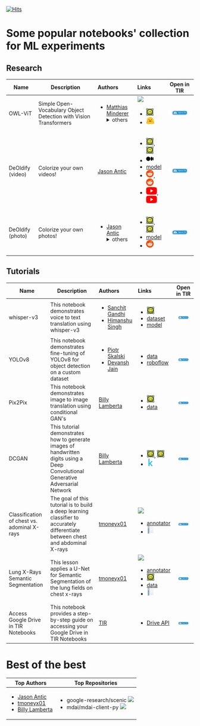 [![Hits](https://hits.seeyoufarm.com/api/count/incr/badge.svg?url=https://github.com/tire2e/notebooks)](https://hits.seeyoufarm.com)
# Some popular notebooks' collection for ML experiments
## Research
| Name | Description | Authors | Links | Open in TIR |
|------|-------------|:--------|:------|:-----------:|
| OWL-ViT | Simple Open-Vocabulary Object Detection with Vision Transformers | <ul><li>[Matthias Minderer](http://matthias.minderer.net/)</li><details><summary>others</summary><li>[Alexey Gritsenko](https://github.com/AlexeyG)</li> <li>[Austin Stone](https://github.com/AustinCStone)</li> <li>[Maxim Neumann](https://github.com/maximneumann)</li> <li>[Dirk Weissenborn](https://github.com/dirkweissenborn)</li> <li>[Alexey Dosovitskiy](https://scholar.google.com/citations?user=FXNJRDoAAAAJ)</li> <li>[Aravindh Mahendran](https://github.com/aravindhm)</li> <li>[Anurag Arnab](https://github.com/anuragarnab)</li> <li>[Mostafa Dehghani](https://mostafadehghani.com/)</li> <li>[Zhuoran Shen](https://cmsflash.github.io/)</li> <li>[Xiao Wang](https://scholar.google.com/citations?user=ukyXqzMAAAAJ)</li> <li>[Xiaohua Zhai](https://github.com/xiaohuazhai)</li> <li>[Thomas Kipf](https://tkipf.github.io/)</li> <li>[Neil Houlsby](https://neilhoulsby.github.io/)</li></ul></details> | [![](https://img.shields.io/github/stars/google-research/scenic?style=social)](https://github.com/google-research/scenic/tree/main/scenic/projects/owl_vit) <ul><li>[<img src="images/arxiv.svg" alt="arxiv" height=20/>](https://arxiv.org/abs/2205.06230)</li><li>[<img src="images/huggingface.svg" alt="huggingface" height=20/>](https://huggingface.co/docs/transformers/model_doc/owlvit)</li></ul> | [<img src="images/open-in-tir.png" alt="Open In TIR" width=200px/>](https://tir.e2enetworks.com/github/tire2e/notebooks/blob/main/notebooks/zeroshot_object_detection_with_owlvit.ipynb/) |
| DeOldify (video) | Colorize your own videos! | [Jason Antic](https://github.com/jantic) | <ul><li>[<img src="images/arxiv.svg" alt="arxiv" height=20/>](https://arxiv.org/abs/1805.08318), [<img src="images/arxiv.svg" alt="arxiv" height=20/>](https://arxiv.org/abs/1706.08500)</li><li>[<img src="images/medium.svg" alt="medium" height=20/>](https://medium.com/element-ai-research-lab/stabilizing-neural-style-transfer-for-video-62675e203e42)</li><li>[model](https://data.deepai.org/deoldify/ColorizeVideo_gen.pth)</li><li>[<img src="images/reddit.svg" alt="reddit" height=20/>](https://www.reddit.com/r/Nickelodeons/), [<img src="images/reddit.svg" alt="reddit" height=20/>](https://www.reddit.com/r/silentmoviegifs/)</li><li>[<img src="images/youtube.svg" alt="youtube" height=20/>](http://www.youtube.com/watch?v=l3UXXid04Ys), [<img src="images/youtube.svg" alt="youtube" height=20/>](http://www.youtube.com/watch?v=EXn-n2iqEjI)</li></ul> | [<img src="images/open-in-tir.png" alt="Open In TIR" width=200px/>](https://tir.e2enetworks.com/github/tire2e/notebooks/blob/main/notebooks/VideoColorizerColab.ipynb/) |
| DeOldify (photo) | Colorize your own photos! | <ul><li>[Jason Antic](https://github.com/jantic)</li><details><summary>others</summary><li>[Matt Robinson](https://github.com/mc-robinson)</li> <li>[María Benavente](https://github.com/mariabg)</li></ul></details> | <ul><li>[<img src="images/arxiv.svg" alt="arxiv" height=20/>](https://arxiv.org/abs/1805.08318), [<img src="images/arxiv.svg" alt="arxiv" height=20/>](https://arxiv.org/abs/1706.08500)</li><li>[model](https://data.deepai.org/deoldify/ColorizeArtistic_gen.pth)</li><li>[<img src="images/reddit.svg" alt="reddit" height=20/>](https://www.reddit.com/r/TheWayWeWere/)</li></ul> | [<img src="images/open-in-tir.png" alt="Open In TIR" width=200px/>](https://tir.e2enetworks.com/github/tire2e/notebooks/blob/main/notebooks/ImageColorizerColab.ipynb/) |
## Tutorials
| Name | Description | Authors | Links | Open in TIR |
|------|-------------|:--------|:------|:-----------:|
| whisper-v3 | This notebook demonstrates voice to text translation using whisper-v3 | <ul><li>[Sanchit Gandhi](https://github.com/sanchit-gandhi)</li> <li>[Himanshu Singh](https://github.com/himanshublack)</li></ul> | <ul><li>[<img src="images/arxiv.svg" alt="arxiv" height=20/>](https://arxiv.org/html/2401.16658v1)</li><li>[dataset](https://huggingface.co/datasets/mozilla-foundation/common_voice_11_0)</li><li>[model](https://huggingface.co/openai/whisper-large-v3)</li></ul> | [<img src="images/open-in-tir.png" alt="Open In TIR" width=200px/>](https://tir.e2enetworks.com/github/tire2e/notebooks/blob/main/notebooks/whisper-v3.ipynb/) |
| YOLOv8 | This notebook demonstrates fine-tuning of YOLOv8 for object detection on a custom dataset | <ul><li>[Piotr Skalski](https://blog.roboflow.com/author/skalskip/)</li> <li>[Devansh Jain](https://github.com/devansh-e2e)</li></ul> | <ul><li>[data](https://universe.roboflow.com/roboflow-jvuqo/football-players-detection-3zvbc/dataset/2?ref=blog.roboflow.com)</li><li>[roboflow](https://blog.roboflow.com/how-to-train-yolov8-on-a-custom-dataset/)</li></ul> | [<img src="images/open-in-tir.png" alt="Open In TIR" width=200px/>](https://tir.e2enetworks.com/github/tire2e/notebooks/blob/main/notebooks/YOLOv8_Object_Detection.ipynb/) |
| Pix2Pix | This notebook demonstrates image to image translation using conditional GAN's | [Billy Lamberta](https://github.com/lamberta) | <ul><li>[<img src="images/arxiv.svg" alt="arxiv" height=20/>](https://arxiv.org/abs/1611.07004)</li><li>[data](https://people.eecs.berkeley.edu/~tinghuiz/projects/pix2pix/datasets/)</li></ul> | [<img src="images/open-in-tir.png" alt="Open In TIR" width=200px/>](https://tir.e2enetworks.com/github/tire2e/notebooks/blob/main/notebooks/pix2pix.ipynb/) |
| DCGAN | This tutorial demonstrates how to generate images of handwritten digits using a Deep Convolutional Generative Adversarial Network | [Billy Lamberta](https://github.com/lamberta) | <ul><li>[<img src="images/arxiv.svg" alt="arxiv" height=20/>](https://arxiv.org/abs/1511.06434), [<img src="images/arxiv.svg" alt="arxiv" height=20/>](https://arxiv.org/abs/1701.00160)</li><li>[<img src="images/kaggle.svg" alt="kaggle" height=20/>](https://www.kaggle.com/jessicali9530/celeba-dataset)</li></ul> | [<img src="images/open-in-tir.png" alt="Open In TIR" width=200px/>](https://tir.e2enetworks.com/github/tire2e/notebooks/blob/main/notebooks/dcgan.ipynb/) |
| Classification of chest vs. adominal X-rays | The goal of this tutorial is to build a deep learning classifier to accurately differentiate between chest and abdominal X-rays | [tmoneyx01](https://github.com/tmoneyx01) | [![](https://img.shields.io/github/stars/mdai/mdai-client-py?style=social)](https://github.com/mdai/mdai-client-py) <ul><li>[annotator](https://public.md.ai/annotator/project/PVq9raBJ)</li><li>[<img src="images/docs.svg" alt="docs" height=20/>](https://docs.md.ai/)</li></ul> | [<img src="images/open-in-tir.png" alt="Open In TIR" width=200px/>](https://tir.e2enetworks.com/github/tire2e/notebooks/blob/main/notebooks/medical-imaging-lessons-mdai/lesson1-xray-images-classification.ipynb/) |
| Lung X-Rays Semantic Segmentation | This lesson applies a U-Net for Semantic Segmentation of the lung fields on chest x-rays | [tmoneyx01](https://github.com/tmoneyx01) | [![](https://img.shields.io/github/stars/mdai/mdai-client-py?style=social)](https://github.com/mdai/mdai-client-py) <ul><li>[annotator](https://public.md.ai/annotator/project/aGq4k6NW)</li><li>[<img src="images/arxiv.svg" alt="arxiv" height=20/>](https://arxiv.org/abs/1505.04597)</li><li>[data](https://ceb.nlm.nih.gov/repositories/tuberculosis-chest-x-ray-image-data-sets/)</li><li>[<img src="images/docs.svg" alt="docs" height=20/>](https://docs.md.ai/)</li></ul> | [<img src="images/open-in-tir.png" alt="Open In TIR" width=200px/>](https://tir.e2enetworks.com/github/tire2e/notebooks/blob/main/notebooks/medical-imaging-lessons-mdai/lesson2-lung-xrays-segmentation.ipynb/) |
| Access Google Drive in TIR Notebooks | This notebook provides a step-by-step guide on accessing your Google Drive in TIR Notebooks | [TIR](https://github.com/tire2e) | <ul><li>[Drive API](https://developers.google.com/drive/api/guides/about-sdk)</li></ul> | [<img src="images/open-in-tir.png" alt="Open In TIR" width=200px/>](https://tir.e2enetworks.com/github/tire2e/notebooks/blob/main/notebooks/tir-tutorials/drive_access_in_notebook.ipynb/) |
# Best of the best
| Top Authors | Top Repositories |
|---|---|
| <ul><li>[Jason Antic](https://github.com/jantic)</li> <li>[tmoneyx01](https://github.com/tmoneyx01)</li> <li>[Billy Lamberta](https://github.com/lamberta)</li></ul> | <ul><li>google-research/scenic [![](https://img.shields.io/github/stars/google-research/scenic?style=social)](https://github.com/google-research/scenic/tree/main/scenic/projects/owl_vit)</li> <li>mdai/mdai-client-py [![](https://img.shields.io/github/stars/mdai/mdai-client-py?style=social)](https://github.com/mdai/mdai-client-py)</li></ul> |
